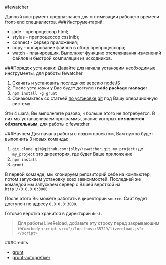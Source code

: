 #fewatcher

Данный инструмент предназначен для оптимизации рабочего времени front-end специалистов.
###Инструментарий:
* jade - препроцессор html;
* stylus - препроцессор css(nib);
* connect - сервер приложения;
* copy - копирование файлов в обход препроцессора;
* watch - планировщик. Выполняет функцию отслеживания изменений файлов и быстрой компиляции из исходников.

###Порядок установки:
Давайте для начала установим необходимые инструменты, для работы fewatcher

1. Скачать и установить последнюю версию [nodeJS](http://nodejs.org/download/)
2. После установки у Вас будет доступен **node package manager**
3. `npm install -g grunt`
4. Ознакомьтесь со статьей [по установке git](http://git-scm.com/book/ru/%D0%92%D0%B2%D0%B5%D0%B4%D0%B5%D0%BD%D0%B8%D0%B5-%D0%A3%D1%81%D1%82%D0%B0%D0%BD%D0%BE%D0%B2%D0%BA%D0%B0-Git) под Вашу операционную систему

Эти 4 шага, Вы выполняете разово, и больше этого не потребуется. В них мы устанавливаем программы, знание которых **не является обязательным**, для работы с fewatcher

###Начнем
Для начала работы с новым проектом, Вам нужно будет выполнить 3 новых команды:

1. `git clone git@github.com:jslby/fewatcher.git my_project` где `my_project` это директория, где будет Ваше приложение
2. `npm install`
3. `grunt`

В первой команде, мы клонируем репозиторий себе на компьютер, потом запускаем установку всех зависимостей.
Последней же командой мы запускаем сервер с Вашей версткой на `http://0.0.0.0:3000`

После этого Вы можете работать в директории `source`.
Сайт будет доступен по адресу `0.0.0.0:3000`.

Готовая верстка хранится в директории `dest`.

> Для работы LiveReload, добавьте эту строку перед закрывающим тегом `body`
> `<script src="//localhost:35729/livereload.js"></script>`

###Credits
* [grunt](https://github.com/gruntjs/grunt)
* [grunt-autoprefixer](https://github.com/nDmitry/grunt-autoprefixer)
